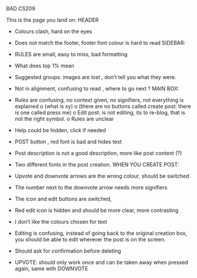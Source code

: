 BAD CS209


 

This is the page you land on:
HEADER
-	Colours clash, hard on the eyes
-	Does not match the footer, footer font colour is hard to read 
SIDEBAR:
-	RULES are small, easy to miss, bad formatting 
-	What does top 1% mean 
-	Suggested groups: images are lost , don’t tell you what they were. 
-	Not in alignment, confusing to read , where to go next ?
MAIN BOX:
-	Rules are confusing, no context given, no signifiers, not everything is explained 
o	(what is xy) 
o	(there are no buttons called create post: there is one called press me)
o	Edit post: is not editing, its to re-blog, that is not the right symbol. 
o	Rules are unclear
-	Help could be hidden,  click if needed
-	POST button , red font is bad and hides text
-	Post description  is not a good description, more like post content (?)
-	Two different fonts in the post creation. 
WHEN YOU CREATE POST: 
 

-	Upvote and downvote arrows are the wrong colour, should be switched
-	The number next to the downvote arrow needs more signifiers 
-	The icon and edit buttons are switched, 
-	Red edit icon is hidden and should be more clear, more contrasting
-	I don’t like the colours chosen for text 
-	Editing is confusing, instead of going back to the original creation box, you should be able to edit wherever the post is on the screen. 
-	Should ask for confirmation before deleting
-	UPVOTE: should only work once and can be taken away when pressed again, same with DOWNVOTE

